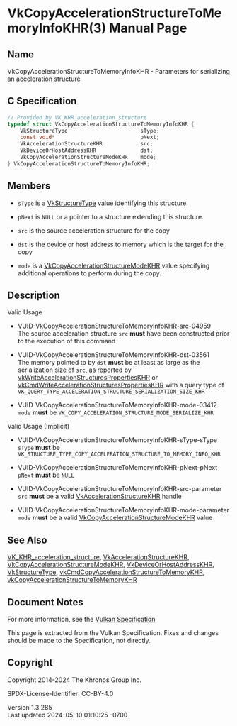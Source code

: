 # VkCopyAccelerationStructureToMemoryInfoKHR(3) Manual Page

## Name

VkCopyAccelerationStructureToMemoryInfoKHR - Parameters for serializing
an acceleration structure



## <a href="#_c_specification" class="anchor"></a>C Specification

``` c
// Provided by VK_KHR_acceleration_structure
typedef struct VkCopyAccelerationStructureToMemoryInfoKHR {
    VkStructureType                       sType;
    const void*                           pNext;
    VkAccelerationStructureKHR            src;
    VkDeviceOrHostAddressKHR              dst;
    VkCopyAccelerationStructureModeKHR    mode;
} VkCopyAccelerationStructureToMemoryInfoKHR;
```

## <a href="#_members" class="anchor"></a>Members

- `sType` is a [VkStructureType](https://registry.khronos.org/vulkan/specs/1.3-extensions/man/html/VkStructureType.html) value identifying
  this structure.

- `pNext` is `NULL` or a pointer to a structure extending this
  structure.

- `src` is the source acceleration structure for the copy

- `dst` is the device or host address to memory which is the target for
  the copy

- `mode` is a
  [VkCopyAccelerationStructureModeKHR](https://registry.khronos.org/vulkan/specs/1.3-extensions/man/html/VkCopyAccelerationStructureModeKHR.html)
  value specifying additional operations to perform during the copy.

## <a href="#_description" class="anchor"></a>Description

Valid Usage

- <a href="#VUID-VkCopyAccelerationStructureToMemoryInfoKHR-src-04959"
  id="VUID-VkCopyAccelerationStructureToMemoryInfoKHR-src-04959"></a>
  VUID-VkCopyAccelerationStructureToMemoryInfoKHR-src-04959  
  The source acceleration structure `src` **must** have been constructed
  prior to the execution of this command

- <a href="#VUID-VkCopyAccelerationStructureToMemoryInfoKHR-dst-03561"
  id="VUID-VkCopyAccelerationStructureToMemoryInfoKHR-dst-03561"></a>
  VUID-VkCopyAccelerationStructureToMemoryInfoKHR-dst-03561  
  The memory pointed to by `dst` **must** be at least as large as the
  serialization size of `src`, as reported by
  [vkWriteAccelerationStructuresPropertiesKHR](https://registry.khronos.org/vulkan/specs/1.3-extensions/man/html/vkWriteAccelerationStructuresPropertiesKHR.html)
  or
  [vkCmdWriteAccelerationStructuresPropertiesKHR](https://registry.khronos.org/vulkan/specs/1.3-extensions/man/html/vkCmdWriteAccelerationStructuresPropertiesKHR.html)
  with a query type of
  `VK_QUERY_TYPE_ACCELERATION_STRUCTURE_SERIALIZATION_SIZE_KHR`

- <a href="#VUID-VkCopyAccelerationStructureToMemoryInfoKHR-mode-03412"
  id="VUID-VkCopyAccelerationStructureToMemoryInfoKHR-mode-03412"></a>
  VUID-VkCopyAccelerationStructureToMemoryInfoKHR-mode-03412  
  `mode` **must** be `VK_COPY_ACCELERATION_STRUCTURE_MODE_SERIALIZE_KHR`

Valid Usage (Implicit)

- <a href="#VUID-VkCopyAccelerationStructureToMemoryInfoKHR-sType-sType"
  id="VUID-VkCopyAccelerationStructureToMemoryInfoKHR-sType-sType"></a>
  VUID-VkCopyAccelerationStructureToMemoryInfoKHR-sType-sType  
  `sType` **must** be
  `VK_STRUCTURE_TYPE_COPY_ACCELERATION_STRUCTURE_TO_MEMORY_INFO_KHR`

- <a href="#VUID-VkCopyAccelerationStructureToMemoryInfoKHR-pNext-pNext"
  id="VUID-VkCopyAccelerationStructureToMemoryInfoKHR-pNext-pNext"></a>
  VUID-VkCopyAccelerationStructureToMemoryInfoKHR-pNext-pNext  
  `pNext` **must** be `NULL`

- <a href="#VUID-VkCopyAccelerationStructureToMemoryInfoKHR-src-parameter"
  id="VUID-VkCopyAccelerationStructureToMemoryInfoKHR-src-parameter"></a>
  VUID-VkCopyAccelerationStructureToMemoryInfoKHR-src-parameter  
  `src` **must** be a valid
  [VkAccelerationStructureKHR](https://registry.khronos.org/vulkan/specs/1.3-extensions/man/html/VkAccelerationStructureKHR.html) handle

- <a
  href="#VUID-VkCopyAccelerationStructureToMemoryInfoKHR-mode-parameter"
  id="VUID-VkCopyAccelerationStructureToMemoryInfoKHR-mode-parameter"></a>
  VUID-VkCopyAccelerationStructureToMemoryInfoKHR-mode-parameter  
  `mode` **must** be a valid
  [VkCopyAccelerationStructureModeKHR](https://registry.khronos.org/vulkan/specs/1.3-extensions/man/html/VkCopyAccelerationStructureModeKHR.html)
  value

## <a href="#_see_also" class="anchor"></a>See Also

[VK_KHR_acceleration_structure](https://registry.khronos.org/vulkan/specs/1.3-extensions/man/html/VK_KHR_acceleration_structure.html),
[VkAccelerationStructureKHR](https://registry.khronos.org/vulkan/specs/1.3-extensions/man/html/VkAccelerationStructureKHR.html),
[VkCopyAccelerationStructureModeKHR](https://registry.khronos.org/vulkan/specs/1.3-extensions/man/html/VkCopyAccelerationStructureModeKHR.html),
[VkDeviceOrHostAddressKHR](https://registry.khronos.org/vulkan/specs/1.3-extensions/man/html/VkDeviceOrHostAddressKHR.html),
[VkStructureType](https://registry.khronos.org/vulkan/specs/1.3-extensions/man/html/VkStructureType.html),
[vkCmdCopyAccelerationStructureToMemoryKHR](https://registry.khronos.org/vulkan/specs/1.3-extensions/man/html/vkCmdCopyAccelerationStructureToMemoryKHR.html),
[vkCopyAccelerationStructureToMemoryKHR](https://registry.khronos.org/vulkan/specs/1.3-extensions/man/html/vkCopyAccelerationStructureToMemoryKHR.html)

## <a href="#_document_notes" class="anchor"></a>Document Notes

For more information, see the <a
href="https://registry.khronos.org/vulkan/specs/1.3-extensions/html/vkspec.html#VkCopyAccelerationStructureToMemoryInfoKHR"
target="_blank" rel="noopener">Vulkan Specification</a>

This page is extracted from the Vulkan Specification. Fixes and changes
should be made to the Specification, not directly.

## <a href="#_copyright" class="anchor"></a>Copyright

Copyright 2014-2024 The Khronos Group Inc.

SPDX-License-Identifier: CC-BY-4.0

Version 1.3.285  
Last updated 2024-05-10 01:10:25 -0700
